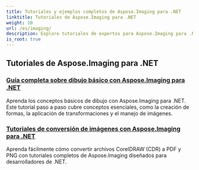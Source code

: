```yaml
---
title: Tutoriales y ejemplos completos de Aspose.Imaging para .NET
linktitle: Tutoriales de Aspose.Imaging para .NET
weight: 10
url: /es/imaging/
description: Explore tutoriales de expertos para Aspose.Imaging para .NET. Aprenda a manipular, convertir y procesar imágenes con guías detalladas, ejemplos de código y conocimientos prácticos. Perfecto para desarrolladores que buscan optimizar las tareas de manejo de imágenes en aplicaciones .NET.
is_root: true
---
```

## Tutoriales de Aspose.Imaging para .NET
### [Guía completa sobre dibujo básico con Aspose.Imaging para .NET](./guide-to-basic-drawing/)
Aprenda los conceptos básicos de dibujo con Aspose.Imaging para .NET. Este tutorial paso a paso cubre conceptos esenciales, como la creación de formas, la aplicación de transformaciones y el manejo de imágenes.
### [Tutoriales de conversión de imágenes con Aspose.Imaging para .NET](./image-conversion/)
Aprenda fácilmente cómo convertir archivos CorelDRAW (CDR) a PDF y PNG con tutoriales completos de Aspose.Imaging diseñados para desarrolladores de .NET.